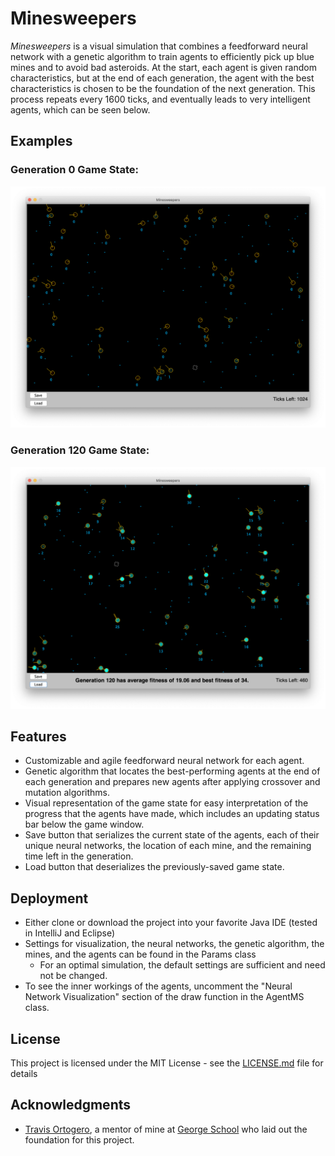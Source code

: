 # Minesweepers

<em>Minesweepers</em> is a visual simulation that combines a feedforward neural network with a genetic algorithm to train agents to efficiently pick up blue mines and to avoid bad asteroids. At the start, each agent is given random characteristics, but at the end of each generation, the agent with the best characteristics is chosen to be the foundation of the next generation. This process repeats every 1600 ticks, and eventually leads to very intelligent agents, which can be seen below.

## Examples

### Generation 0 Game State:
![Initial Game State](./resources/images/Generation0.png)

### Generation 120 Game State:
![Initial Game State](./resources/images/Generation120.png)

## Features

* Customizable and agile feedforward neural network for each agent.
* Genetic algorithm that locates the best-performing agents at the end of each generation and prepares new agents after applying crossover and mutation algorithms.
* Visual representation of the game state for easy interpretation of the progress that the agents have made, which includes an updating status bar below the game window.
* Save button that serializes the current state of the agents, each of their unique neural networks, the location of each mine, and the remaining time left in the generation.
* Load button that deserializes the previously-saved game state.

## Deployment

* Either clone or download the project into your favorite Java IDE (tested in IntelliJ and Eclipse)
* Settings for visualization, the neural networks, the genetic algorithm, the mines, and the agents can be found in the Params class
  * For an optimal simulation, the default settings are sufficient and need not be changed.
* To see the inner workings of the agents, uncomment the "Neural Network Visualization" section of the draw function in the AgentMS class.

## License

This project is licensed under the MIT License - see the [LICENSE.md](LICENSE.md) file for details

## Acknowledgments

* [Travis Ortogero](https://www.georgeschool.org/profile/travis-ortogero/), a mentor of mine at [George School](https://www.georgeschool.org/) who laid out the foundation for this project.